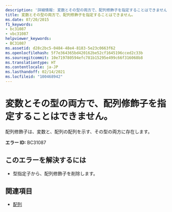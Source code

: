 ```yaml
---
description: '詳細情報: 変数とその型の両方で、配列修飾子を指定することはできません'
title: 変数とその型の両方で、配列修飾子を指定することはできません。
ms.date: 07/20/2015
f1_keywords:
- bc31087
- vbc31087
helpviewer_keywords:
- BC31087
ms.assetid: d28c2bc5-0484-48e4-8183-5e23c0663f62
ms.openlocfilehash: 5f7e364365bd420162be52cf1645196cced2c33b
ms.sourcegitcommit: 10e719780594efc781b15295e499c66f316068b8
ms.translationtype: HT
ms.contentlocale: ja-JP
ms.lasthandoff: 02/14/2021
ms.locfileid: "100468942"
---
```

# <a name="array-modifiers-cannot-be-specified-on-both-a-variable-and-its-type"></a>変数とその型の両方で、配列修飾子を指定することはできません。

配列修飾子は、変数と、配列の配列を示す、その型の両方に存在します。  
  
 **エラー ID:** BC31087  
  
## <a name="to-correct-this-error"></a>このエラーを解決するには  
  
- 型指定子から、配列修飾子を削除します。  
  
## <a name="see-also"></a>関連項目

- [配列](../programming-guide/language-features/arrays/index.md)
